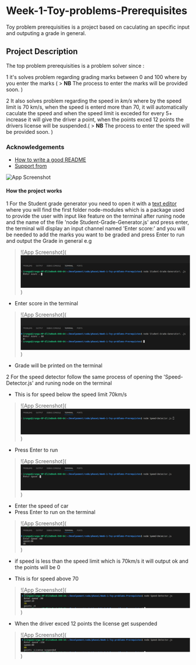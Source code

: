 # Week-1-Toy-problems-Prerequisites

Toy problem prerequisities is a project based on caculating an specific input and outputing a grade in general.

## Project Description

The top problem prerequisities is a problem solver since :

1 it's solves problem regarding grading marks between 0 and 100 where by you enter the marks (
    > **NB** The process to enter the marks will be provided soon.
)

2 It also solves problem regarding the speed in *km/s* where by the speed limit is 70 km/s, when the speed
  is enterd more than 70, it will automatically caculate the speed and when the speed limit is exceded for 
  every 5+ increase it will give the driver a point, when the points exced 12 points the drivers license 
  will be suspended.(
    > **NB** The process to enter the speed  will be provided soon.
)


### Acknowledgements

* [How to write a good README](https://www.freecodecamp.org/news/how-to-write-a-good-readme-file/)
* [Support from]()

![App Screenshot](https://via.placeholder.com/468x300?text=App+Screenshot+Here)
#### How the project works 

1 For the Student grade generator you need to open it with a [text editor](https://code.visualstudio.com/docs) where you will find the first folder 
  node-modules which is a package used to provide the user with input like feature on the terminal after runing node and the name of the file 
  'node Student-Grade-Generator.js' and press enter, the terminal will display an input channel named 'Enter score:' and you will be needed to add 
  the marks you want to be graded and press Enter to run and output the Grade in general e.g 
  
  > ![App Screenshot](![Alt text](./images/enter-display-on-terminal.png))
  * Enter score in the terminal 

  > ![App Screenshot](![Alt text](./images/graded-score.png))
  * Grade will be printed on the terminal

2 For the speed detector follow the same process of opening the 'Speed-Detector.js' and runing node on the terminal 
  * This is for speed below the speed limit 70km/s

  > ![App Screenshot](![Alt text](./images/run-node-on-terminal.png))
  * Press Enter to run

  > ![App Screenshot](![Alt text](./images/input-speed.png))
  * Enter the speed of car
  * Press Enter to run on the terminal

  > ![App Screenshot](![Alt text](./images/output-1-on-terminal.png))
  * if speed is less than the speed limit which is 70km/s it will output ok and the points will be 0


  * This is for speed above 70    

  > ![App Screenshot](![Alt text](./images/output-2-on-terminal.png))

  * When the driver exced 12 points the license get suspended
  > ![App Screenshot](![Alt text](./images/output-3-on-terminal.png))


